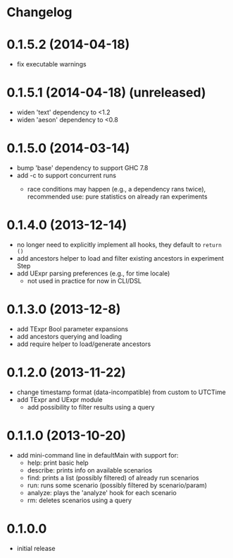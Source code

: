 Changelog
=========

# 0.1.5.2 (2014-04-18)
* fix executable warnings

# 0.1.5.1 (2014-04-18) (unreleased)
* widen 'text' dependency to <1.2
* widen 'aeson' dependency to <0.8

# 0.1.5.0 (2014-03-14)
* bump 'base' dependency to support GHC 7.8
* add -c <int> to support concurrent runs
    - race conditions may happen (e.g., a dependency rans twice), recommended
      use: pure statistics on already ran experiments

# 0.1.4.0 (2013-12-14)
* no longer need to explicitly implement all hooks, they default to `return ()`
* add ancestors helper to load and filter existing ancestors in experiment Step
* add UExpr parsing preferences (e.g., for time locale)
    - not used in practice for now in CLI/DSL

# 0.1.3.0 (2013-12-8)
* add TExpr Bool parameter expansions
* add ancestors querying and loading
* add require helper to load/generate ancestors

# 0.1.2.0 (2013-11-22)
* change timestamp format (data-incompatible) from custom to UTCTime
* add TExpr and UExpr module
    - add possibility to filter results using a query

# 0.1.1.0 (2013-10-20)
* add mini-command line in defaultMain with support for:
    - help: print basic help
    - describe: prints info on available scenarios
    - find: prints a list (possibly filtered) of already run scenarios
    - run: runs some scenario (possibly filtered by scenario/param)
    - analyze: plays the 'analyze' hook for each scenario
    - rm: deletes scenarios using a query

# 0.1.0.0
* initial release
